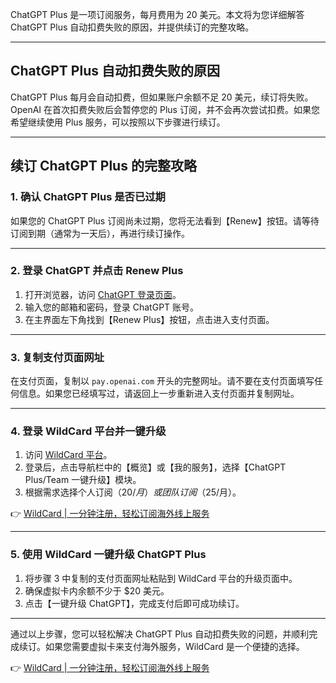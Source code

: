ChatGPT Plus 是一项订阅服务，每月费用为 20 美元。本文将为您详细解答 ChatGPT Plus 自动扣费失败的原因，并提供续订的完整攻略。

---

## ChatGPT Plus 自动扣费失败的原因

ChatGPT Plus 每月会自动扣费，但如果账户余额不足 20 美元，续订将失败。OpenAI 在首次扣费失败后会暂停您的 Plus 订阅，并不会再次尝试扣费。如果您希望继续使用 Plus 服务，可以按照以下步骤进行续订。

---

## 续订 ChatGPT Plus 的完整攻略

### 1. 确认 ChatGPT Plus 是否已过期

如果您的 ChatGPT Plus 订阅尚未过期，您将无法看到【Renew】按钮。请等待订阅到期（通常为一天后），再进行续订操作。

---

### 2. 登录 ChatGPT 并点击 Renew Plus

1. 打开浏览器，访问 [ChatGPT 登录页面](https://chat.openai.com/auth/login)。
2. 输入您的邮箱和密码，登录 ChatGPT 账号。
3. 在主界面左下角找到【Renew Plus】按钮，点击进入支付页面。

---

### 3. 复制支付页面网址

在支付页面，复制以 `pay.openai.com` 开头的完整网址。请不要在支付页面填写任何信息。如果您已经填写过，请返回上一步重新进入支付页面并复制网址。

---

### 4. 登录 WildCard 平台并一键升级

1. 访问 [WildCard 平台](https://bit.ly/bewildcard)。
2. 登录后，点击导航栏中的【概览】或【我的服务】，选择【ChatGPT Plus/Team 一键升级】模块。
3. 根据需求选择个人订阅（$20/月）或团队订阅（$25/月）。

👉 [WildCard | 一分钟注册，轻松订阅海外线上服务](https://bit.ly/bewildcard)

---

### 5. 使用 WildCard 一键升级 ChatGPT Plus

1. 将步骤 3 中复制的支付页面网址粘贴到 WildCard 平台的升级页面中。
2. 确保虚拟卡内余额不少于 $20 美元。
3. 点击【一键升级 ChatGPT】，完成支付后即可成功续订。

---

通过以上步骤，您可以轻松解决 ChatGPT Plus 自动扣费失败的问题，并顺利完成续订。如果您需要虚拟卡来支付海外服务，WildCard 是一个便捷的选择。

👉 [WildCard | 一分钟注册，轻松订阅海外线上服务](https://bit.ly/bewildcard)